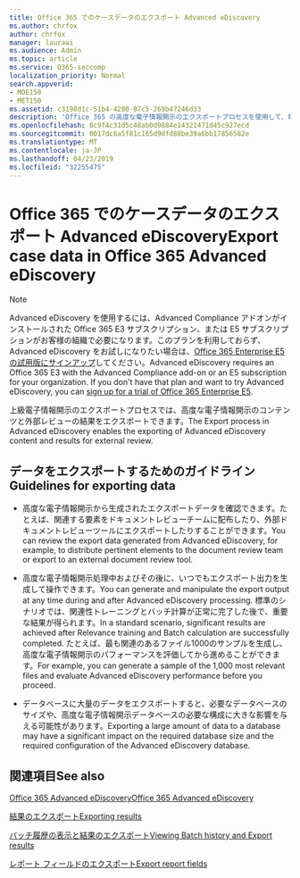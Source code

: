 ```yaml
---
title: Office 365 でのケースデータのエクスポート Advanced eDiscovery
ms.author: chrfox
author: chrfox
manager: laurawi
ms.audience: Admin
ms.topic: article
ms.service: O365-seccomp
localization_priority: Normal
search.appverid:
- MOE150
- MET150
ms.assetid: c3198d1c-51b4-4280-87c5-269b47246d33
description: 'Office 365 の高度な電子情報開示のエクスポートプロセスを使用して、電子情報開示ケースのデータおよびレビューの結果をエクスポートするためのガイドラインについて説明します。  '
ms.openlocfilehash: 8c9f4c31d5c48ab0d9884e14321471d45c927ecd
ms.sourcegitcommit: 0017dc6a5f81c165d9dfd88be39a6bb17856582e
ms.translationtype: MT
ms.contentlocale: ja-JP
ms.lasthandoff: 04/23/2019
ms.locfileid: "32255475"
---
```

# <a name="export-case-data-in-office-365-advanced-ediscovery"></a><span data-ttu-id="fdf2c-103">Office 365 でのケースデータのエクスポート Advanced eDiscovery</span><span class="sxs-lookup"><span data-stu-id="fdf2c-103">Export case data in Office 365 Advanced eDiscovery</span></span>

> [!NOTE]
> <span data-ttu-id="fdf2c-p101">Advanced eDiscovery を使用するには、Advanced Compliance アドオンがインストールされた Office 365 E3 サブスクリプション、または E5 サブスクリプションがお客様の組織で必要になります。このプランを利用しておらず、Advanced eDiscovery をお試しになりたい場合は、[Office 365 Enterprise E5 の試用版にサインアップ](https://go.microsoft.com/fwlink/p/?LinkID=698279)してください。</span><span class="sxs-lookup"><span data-stu-id="fdf2c-p101">Advanced eDiscovery requires an Office 365 E3 with the Advanced Compliance add-on or an E5 subscription for your organization. If you don't have that plan and want to try Advanced eDiscovery, you can [sign up for a trial of Office 365 Enterprise E5](https://go.microsoft.com/fwlink/p/?LinkID=698279).</span></span> 
  
<span data-ttu-id="fdf2c-106">上級電子情報開示のエクスポートプロセスでは、高度な電子情報開示のコンテンツと外部レビューの結果をエクスポートできます。</span><span class="sxs-lookup"><span data-stu-id="fdf2c-106">The Export process in Advanced eDiscovery enables the exporting of Advanced eDiscovery content and results for external review.</span></span> 
  
## <a name="guidelines-for-exporting-data"></a><span data-ttu-id="fdf2c-107">データをエクスポートするためのガイドライン</span><span class="sxs-lookup"><span data-stu-id="fdf2c-107">Guidelines for exporting data</span></span>

- <span data-ttu-id="fdf2c-108">高度な電子情報開示から生成されたエクスポートデータを確認できます。たとえば、関連する要素をドキュメントレビューチームに配布したり、外部ドキュメントレビューツールにエクスポートしたりすることができます。</span><span class="sxs-lookup"><span data-stu-id="fdf2c-108">You can review the export data generated from Advanced eDiscovery, for example, to distribute pertinent elements to the document review team or export to an external document review tool.</span></span>
    
- <span data-ttu-id="fdf2c-109">高度な電子情報開示処理中およびその後に、いつでもエクスポート出力を生成して操作できます。</span><span class="sxs-lookup"><span data-stu-id="fdf2c-109">You can generate and manipulate the export output at any time during and after Advanced eDiscovery processing.</span></span> <span data-ttu-id="fdf2c-110">標準のシナリオでは、関連性トレーニングとバッチ計算が正常に完了した後で、重要な結果が得られます。</span><span class="sxs-lookup"><span data-stu-id="fdf2c-110">In a standard scenario, significant results are achieved after Relevance training and Batch calculation are successfully completed.</span></span> <span data-ttu-id="fdf2c-111">たとえば、最も関連のあるファイル1000のサンプルを生成し、高度な電子情報開示のパフォーマンスを評価してから進めることができます。</span><span class="sxs-lookup"><span data-stu-id="fdf2c-111">For example, you can generate a sample of the 1,000 most relevant files and evaluate Advanced eDiscovery performance before you proceed.</span></span>
    
- <span data-ttu-id="fdf2c-112">データベースに大量のデータをエクスポートすると、必要なデータベースのサイズや、高度な電子情報開示データベースの必要な構成に大きな影響を与える可能性があります。</span><span class="sxs-lookup"><span data-stu-id="fdf2c-112">Exporting a large amount of data to a database may have a significant impact on the required database size and the required configuration of the Advanced eDiscovery database.</span></span>
    
## <a name="see-also"></a><span data-ttu-id="fdf2c-113">関連項目</span><span class="sxs-lookup"><span data-stu-id="fdf2c-113">See also</span></span>

[<span data-ttu-id="fdf2c-114">Office 365 Advanced eDiscovery</span><span class="sxs-lookup"><span data-stu-id="fdf2c-114">Office 365 Advanced eDiscovery</span></span>](office-365-advanced-ediscovery.md)
  
[<span data-ttu-id="fdf2c-115">結果のエクスポート</span><span class="sxs-lookup"><span data-stu-id="fdf2c-115">Exporting results </span></span>](export-results-in-advanced-ediscovery.md)
  
[<span data-ttu-id="fdf2c-116">バッチ履歴の表示と結果のエクスポート</span><span class="sxs-lookup"><span data-stu-id="fdf2c-116">Viewing Batch history and Export results</span></span>](view-batch-history-and-export-past-results.md)

[<span data-ttu-id="fdf2c-117">レポート フィールドのエクスポート</span><span class="sxs-lookup"><span data-stu-id="fdf2c-117">Export report fields</span></span>](export-report-fields-in-advanced-ediscovery.md)

